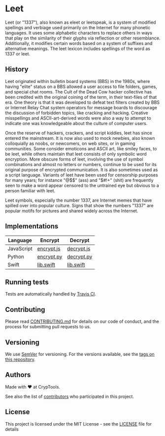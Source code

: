 # Leet

Leet (or "1337"), also known as eleet or leetspeak, is a system of modified spellings and verbiage used primarily on the Internet for many phonetic languages. It uses some alphabetic characters to replace others in ways that play on the similarity of their glyphs via reflection or other resemblance. Additionally, it modifies certain words based on a system of suffixes and alternative meanings. The leet lexicon includes spellings of the word as 1337 or leet. 

## History

Leet originated within bulletin board systems (BBS) in the 1980s, where having "elite" status on a BBS allowed a user access to file folders, games, and special chat rooms. The Cult of the Dead Cow hacker collective has been credited with the original coining of the term, in their text-files of that era. One theory is that it was developed to defeat text filters created by BBS or Internet Relay Chat system operators for message boards to discourage the discussion of forbidden topics, like cracking and hacking. Creative misspellings and ASCII-art-derived words were also a way to attempt to indicate one was knowledgeable about the culture of computer users.


Once the reserve of hackers, crackers, and script kiddies, leet has since entered the mainstream. It is now also used to mock newbies, also known colloquially as noobs, or newcomers, on web sites, or in gaming communities. Some consider emoticons and ASCII art, like smiley faces, to be leet, while others maintain that leet consists of only symbolic word encryption. More obscure forms of leet, involving the use of symbol combinations and almost no letters or numbers, continue to be used for its original purpose of encrypted communication. It is also sometimes used as a script language. Variants of leet have been used for censorship purposes for many years; for instance "@$$" (ass) and "$#!+" (shit) are frequently seen to make a word appear censored to the untrained eye but obvious to a person familiar with leet.

Leet symbols, especially the number 1337, are Internet memes that have spilled over into popular culture. Signs that show the numbers "1337" are popular motifs for pictures and shared widely across the Internet.

## Implementations

**Language** | **Encrypt**                  | **Decrypt**
------------ | ---------------------------- | ----------------------------
JavaScript   | [encrypt.js](js/encrypt.js)  | [decrypt.js](js/decrypt.js)
Python       | [encrypt.py](py/encrypt.py)  | [decrypt.py](py/decrypt.py)
Swift        | [lib.swift](swift/lib.swift) | [lib.swift](swift/lib.swift)


## Running tests

Tests are automatically handled by [Travis CI](https://travis-ci.org/CrypTools/ATBASHCipher/).

## Contributing

Please read [CONTRIBUTING.md](https://github.com/CrypTools/cryptools.github.io/blob/master/CONTRIBUTING.md) for details on our code of conduct, and the process for submitting pull requests to us.

## Versioning

We use [SemVer](http://semver.org/) for versioning. For the versions available, see the [tags on this repository](https://github.com/CrypTools/ATBASHCipher/tags).

## Authors

Made with ❤️ at CrypTools.

See also the list of [contributors](https://github.com/CrypTools/ATBASHCipher/contributors) who participated in this project.

## License

This project is licensed under the MIT License - see the [LICENSE](LICENSE) file for details
